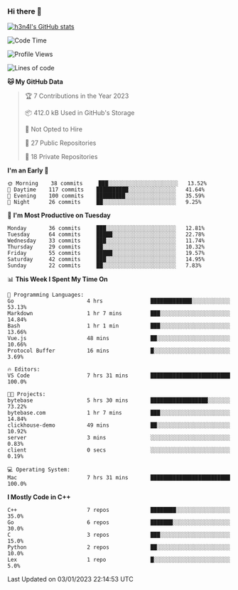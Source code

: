 ### Hi there 👋

[![h3n4l's GitHub stats](https://github-readme-stats.vercel.app/api?username=h3n4l&count_private=true&show_icons=true&theme=radical)](https://github.com/h3n4l/github-readme-stats)

<!--START_SECTION:waka-->
![Code Time](http://img.shields.io/badge/Code%20Time-852%20hrs%2031%20mins-blue)

![Profile Views](http://img.shields.io/badge/Profile%20Views-0-blue)

![Lines of code](https://img.shields.io/badge/From%20Hello%20World%20I%27ve%20Written-44%20Thousand%20lines%20of%20code-blue)

**🐱 My GitHub Data** 

> 🏆 7 Contributions in the Year 2023
 > 
> 📦 412.0 kB Used in GitHub's Storage 
 > 
> 🚫 Not Opted to Hire
 > 
> 📜 27 Public Repositories 
 > 
> 🔑 18 Private Repositories  
 > 
**I'm an Early 🐤** 

```text
🌞 Morning    38 commits     ███░░░░░░░░░░░░░░░░░░░░░░   13.52% 
🌆 Daytime    117 commits    ██████████░░░░░░░░░░░░░░░   41.64% 
🌃 Evening    100 commits    █████████░░░░░░░░░░░░░░░░   35.59% 
🌙 Night      26 commits     ██░░░░░░░░░░░░░░░░░░░░░░░   9.25%

```
📅 **I'm Most Productive on Tuesday** 

```text
Monday       36 commits     ███░░░░░░░░░░░░░░░░░░░░░░   12.81% 
Tuesday      64 commits     █████░░░░░░░░░░░░░░░░░░░░   22.78% 
Wednesday    33 commits     ███░░░░░░░░░░░░░░░░░░░░░░   11.74% 
Thursday     29 commits     ██░░░░░░░░░░░░░░░░░░░░░░░   10.32% 
Friday       55 commits     █████░░░░░░░░░░░░░░░░░░░░   19.57% 
Saturday     42 commits     ███░░░░░░░░░░░░░░░░░░░░░░   14.95% 
Sunday       22 commits     ██░░░░░░░░░░░░░░░░░░░░░░░   7.83%

```


📊 **This Week I Spent My Time On** 

```text
💬 Programming Languages: 
Go                       4 hrs               █████████████░░░░░░░░░░░░   53.13% 
Markdown                 1 hr 7 mins         ███░░░░░░░░░░░░░░░░░░░░░░   14.84% 
Bash                     1 hr 1 min          ███░░░░░░░░░░░░░░░░░░░░░░   13.66% 
Vue.js                   48 mins             ██░░░░░░░░░░░░░░░░░░░░░░░   10.66% 
Protocol Buffer          16 mins             █░░░░░░░░░░░░░░░░░░░░░░░░   3.69%

🔥 Editors: 
VS Code                  7 hrs 31 mins       █████████████████████████   100.0%

🐱‍💻 Projects: 
bytebase                 5 hrs 30 mins       ██████████████████░░░░░░░   73.22% 
bytebase.com             1 hr 7 mins         ███░░░░░░░░░░░░░░░░░░░░░░   14.84% 
clickhouse-demo          49 mins             ██░░░░░░░░░░░░░░░░░░░░░░░   10.92% 
server                   3 mins              ░░░░░░░░░░░░░░░░░░░░░░░░░   0.83% 
client                   0 secs              ░░░░░░░░░░░░░░░░░░░░░░░░░   0.19%

💻 Operating System: 
Mac                      7 hrs 31 mins       █████████████████████████   100.0%

```

**I Mostly Code in C++** 

```text
C++                      7 repos             ████████░░░░░░░░░░░░░░░░░   35.0% 
Go                       6 repos             ███████░░░░░░░░░░░░░░░░░░   30.0% 
C                        3 repos             ███░░░░░░░░░░░░░░░░░░░░░░   15.0% 
Python                   2 repos             ██░░░░░░░░░░░░░░░░░░░░░░░   10.0% 
Lex                      1 repo              █░░░░░░░░░░░░░░░░░░░░░░░░   5.0%

```



 Last Updated on 03/01/2023 22:14:53 UTC
<!--END_SECTION:waka-->

